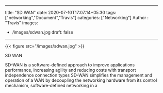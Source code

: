 
---
title: "SD WAN"
date: 2020-07-10T17:07:14+05:30
tags: ["networking","Document","Travis"]
categories: ["Networking"]
Author : "Travis"
images:
  - /images/sdwan.jpg
draft: false
---

{{< figure src="/images/sdwan.jpg" >}}

SD WAN

SD-WAN is a software-defined approach to improve applications performance, increasing agility and reducing costs with transport independence connection types
SD-WAN simplifies the management and operation of a WAN by decoupling the networking hardware from its control mechanism, software-defined networking in a 